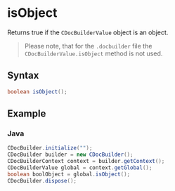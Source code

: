 # isObject

Returns true if the `CDocBuilderValue` object is an object.

> Please note, that for the `.docbuilder` file the `CDocBuilderValue.isObject` method is not used.

## Syntax

```java
boolean isObject();
```

## Example

### Java

``` java
CDocBuilder.initialize("");
CDocBuilder builder = new CDocBuilder();
CDocBuilderContext context = builder.getContext();
CDocBuilderValue global = context.getGlobal();
boolean boolObject = global.isObject();
CDocBuilder.dispose();
```
